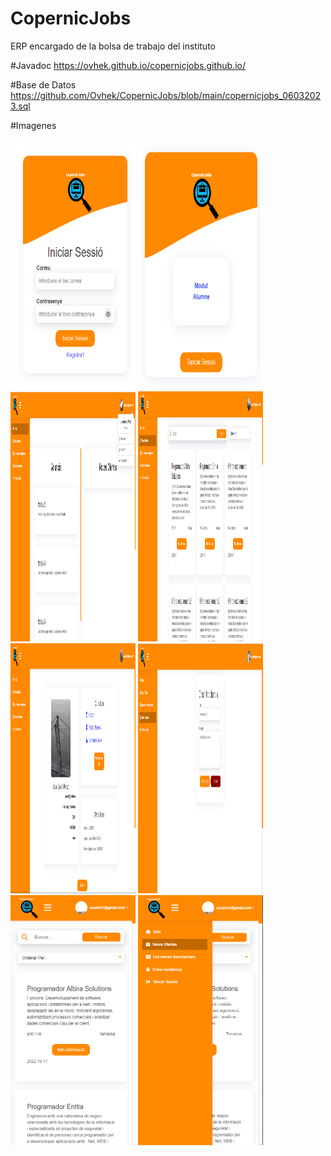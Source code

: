 # CopernicJobs

ERP encargado de la bolsa de trabajo del instituto

#Javadoc
https://ovhek.github.io/copernicjobs.github.io/

#Base de Datos
https://github.com/Ovhek/CopernicJobs/blob/main/copernicjobs_06032023.sql

#Imagenes
<div>
<img src="https://github.com/Ovhek/CopernicJobs/blob/main/1.png" height="400" width="200"/>
<img src="https://github.com/Ovhek/CopernicJobs/blob/main/2.png" height="400" width="200"/>
<img src="https://github.com/Ovhek/CopernicJobs/blob/main/3.png" height="400" width="200"/>
<img src="https://github.com/Ovhek/CopernicJobs/blob/main/4.png" height="400" width="200"/>
<img src="https://github.com/Ovhek/CopernicJobs/blob/main/5.png" height="400" width="200"/>
<img src="https://github.com/Ovhek/CopernicJobs/blob/main/6.png" height="400" width="200"/>
<img src="https://github.com/Ovhek/CopernicJobs/blob/main/7.png" height="400" width="200"/>
<img src="https://github.com/Ovhek/CopernicJobs/blob/main/8.png" height="400" width="200"/>
</div>
